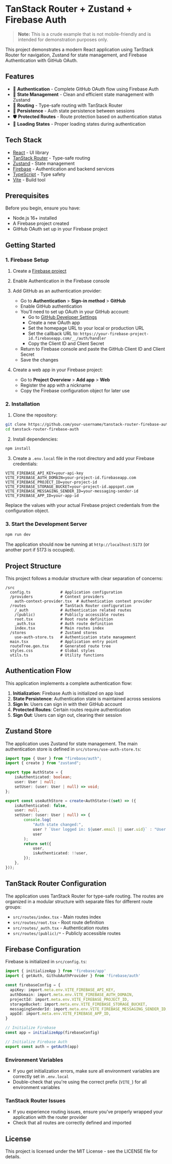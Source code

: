 # TanStack Router + Zustand + Firebase Auth

> **Note:** This is a crude example that is not mobile-friendly and is intended for demonstration purposes only.

This project demonstrates a modern React application using TanStack Router for navigation, Zustand for state management, and Firebase Authentication with GitHub OAuth.

## Features

- 🔐 **Authentication** - Complete GitHub OAuth flow using Firebase Auth
- 🧩 **State Management** - Clean and efficient state management with Zustand
- 🧭 **Routing** - Type-safe routing with TanStack Router
- 🔄 **Persistence** - Auth state persistence between sessions
- 🛡️ **Protected Routes** - Route protection based on authentication status
- 🔄 **Loading States** - Proper loading states during authentication

## Tech Stack

- [React](https://reactjs.org/) - UI library
- [TanStack Router](https://tanstack.com/router) - Type-safe routing
- [Zustand](https://zustand-demo.pmnd.rs/) - State management
- [Firebase](https://firebase.google.com/) - Authentication and backend services
- [TypeScript](https://www.typescriptlang.org/) - Type safety
- [Vite](https://vitejs.dev/) - Build tool

## Prerequisites

Before you begin, ensure you have:

- Node.js 16+ installed
- A Firebase project created
- GitHub OAuth set up in your Firebase project

## Getting Started

### 1. Firebase Setup

1. Create a [Firebase project](https://console.firebase.google.com/)
2. Enable Authentication in the Firebase console
3. Add GitHub as an authentication provider:
   - Go to **Authentication** > **Sign-in method** > **GitHub**
   - Enable GitHub authentication
   - You'll need to set up OAuth in your GitHub account:
     - Go to [GitHub Developer Settings](https://github.com/settings/developers)
     - Create a new OAuth app
     - Set the homepage URL to your local or production URL
     - Set the callback URL to: `https://your-firebase-project-id.firebaseapp.com/__/auth/handler`
     - Copy the Client ID and Client Secret
   - Return to Firebase console and paste the GitHub Client ID and Client Secret
   - Save the changes

4. Create a web app in your Firebase project:
   - Go to **Project Overview** > **Add app** > **Web**
   - Register the app with a nickname
   - Copy the Firebase configuration object for later use

### 2. Installation

1. Clone the repository:
```bash
git clone https://github.com/your-username/tanstack-router-firebase-auth.git
cd tanstack-router-firebase-auth
```

2. Install dependencies:
```bash
npm install
```

3. Create a `.env.local` file in the root directory and add your Firebase credentials:
```
VITE_FIREBASE_API_KEY=your-api-key
VITE_FIREBASE_AUTH_DOMAIN=your-project-id.firebaseapp.com
VITE_FIREBASE_PROJECT_ID=your-project-id
VITE_FIREBASE_STORAGE_BUCKET=your-project-id.appspot.com
VITE_FIREBASE_MESSAGING_SENDER_ID=your-messaging-sender-id
VITE_FIREBASE_APP_ID=your-app-id
```

Replace the values with your actual Firebase project credentials from the configuration object.

### 3. Start the Development Server

```bash
npm run dev
```

The application should now be running at `http://localhost:5173` (or another port if 5173 is occupied).

## Project Structure

This project follows a modular structure with clear separation of concerns:

```
/src
  config.ts             # Application configuration
  /providers            # Context providers
    auth-context-provider.tsx  # Authentication context provider
  /routes               # TanStack Router configuration
    /_auth              # Authentication related routes
    /(public)           # Publicly accessible routes
    root.tsx            # Root route definition
    _auth.tsx           # Auth route definition
    index.tsx           # Main routes index
  /stores               # Zustand stores
    use-auth-store.ts   # Authentication state management
  main.tsx              # Application entry point
  routeTree.gen.tsx     # Generated route tree
  styles.css            # Global styles
  utils.ts              # Utility functions
```

## Authentication Flow

This application implements a complete authentication flow:

1. **Initialization**: Firebase Auth is initialized on app load
2. **State Persistence**: Authentication state is maintained across sessions
3. **Sign In**: Users can sign in with their GitHub account
4. **Protected Routes**: Certain routes require authentication
5. **Sign Out**: Users can sign out, clearing their session

## Zustand Store

The application uses Zustand for state management. The main authentication store is defined in `src/stores/use-auth-store.ts`:

```typescript
import type { User } from "firebase/auth";
import { create } from "zustand";

export type AuthState = {
    isAuthenticated: boolean;
    user: User | null;
    setUser: (user: User | null) => void;
};

export const useAuthStore = create<AuthState>((set) => ({
    isAuthenticated: false,
    user: null,
    setUser: (user: User | null) => {
        console.log(
            "Auth state changed:",
            user ? `User logged in: ${user.email || user.uid}` : "User logged out",
            user
        );
        return set({
            user,
            isAuthenticated: !!user,
        });
    },
}));
```

## TanStack Router Configuration

The application uses TanStack Router for type-safe routing. The routes are organized in a modular structure with separate files for different route groups:

- `src/routes/index.tsx` - Main routes index
- `src/routes/root.tsx` - Root route definition
- `src/routes/_auth.tsx` - Authentication routes
- `src/routes/(public)/*` - Publicly accessible routes

## Firebase Configuration

Firebase is initialized in `src/config.ts`:

```typescript
import { initializeApp } from 'firebase/app'
import { getAuth, GithubAuthProvider } from 'firebase/auth'

const firebaseConfig = {
  apiKey: import.meta.env.VITE_FIREBASE_API_KEY,
  authDomain: import.meta.env.VITE_FIREBASE_AUTH_DOMAIN,
  projectId: import.meta.env.VITE_FIREBASE_PROJECT_ID,
  storageBucket: import.meta.env.VITE_FIREBASE_STORAGE_BUCKET,
  messagingSenderId: import.meta.env.VITE_FIREBASE_MESSAGING_SENDER_ID,
  appId: import.meta.env.VITE_FIREBASE_APP_ID,
}

// Initialize Firebase
const app = initializeApp(firebaseConfig)

// Initialize Firebase Auth
export const auth = getAuth(app)
```

### Environment Variables

- If you get initialization errors, make sure all environment variables are correctly set in `.env.local`
- Double-check that you're using the correct prefix (`VITE_`) for all environment variables

### TanStack Router Issues

- If you experience routing issues, ensure you've properly wrapped your application with the router provider
- Check that all routes are correctly defined and imported

## License

This project is licensed under the MIT License - see the LICENSE file for details.